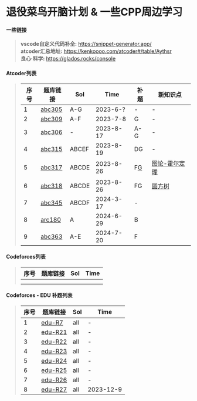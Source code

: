 # 退役菜鸟开脑计划 & 一些CPP周边学习

#### 一些链接
> **vscode自定义代码补全:**  https://snippet-generator.app/ \
> **atcoder汇总地址:** https://kenkoooo.com/atcoder#/table/Aythsr \
> **良心·科学:** https://glados.rocks/console 

#### Atcoder列表
> | 序号 | 题库链接 | Sol | Time | 补题 | 新知识点 |
> | ---- | ---- | ---- | ---- | ---- | ---- | 
> | 1 | [abc305](https://atcoder.jp/contests/abc305) | A-G | 2023-6-? | - | - |
> | 2 | [abc309](https://atcoder.jp/contests/abc309) | A-F | 2023-7-8 | G | - |
> | 3 | [abc306](https://atcoder.jp/contests/abc306) | - | 2023-8-17 | A-G | - |
> | 4 | [abc315](https://atcoder.jp/contests/abc315) | ABCEF | 2023-8-19 | DG | - |
> | 5 | [abc317](https://atcoder.jp/contests/abc317) | ABCDE | 2023-8-26 | F[G](https://zhuanlan.zhihu.com/p/652756335) | [图论-霍尔定理](https://www.zhihu.com/tardis/zm/art/460373184) |
> | 6 | [abc318](https://atcoder.jp/contests/abc318) | ABCDE | 2023-8-26 | FG | [圆方树](https://oi-wiki.org/graph/block-forest) |
> | 7 | [abc345](https://atcoder.jp/contests/abc345) | ABCDF | 2024-3-17 | - |  |
> | 8 | [arc180](https://atcoder.jp/contests/arc180/) | A | 2024-6-29 | B |  |
> | 9 | [abc363](https://atcoder.jp/contests/abc363/) | A-E | 2024-7-20 | F |  |

#### Codeforces列表
> | 序号 | 题库链接 | Sol | Time |
> | ---- | ---- | ---- | ---- | 
> |  |  |  |  |  
> |  |  |  |  |
> 
> 

#### Codeforces - EDU 补题列表
> | 序号 | 题库链接 | Sol | Time |
> | ---- | ---- | ---- | ---- | 
> | 1 | [edu-R7](https://codeforces.com/contest/622) | all | - |  
> | 2 | [edu-R21](https://codeforces.com/contest/808) | all | - |  
> | 3 | [edu-R22](https://codeforces.com/contest/813) | all | - |  
> | 4 | [edu-R23](https://codeforces.com/contest/817) | all | - |  
> | 5 | [edu-R24](https://codeforces.com/contest/818) | all | - |  
> | 6 | [edu-R25](https://codeforces.com/contest/825) | all | - |  
> | 7 | [edu-R26](https://codeforces.com/contest/837) | all | - |  
> | 8 | [edu-R27](https://codeforces.com/contest/845) | all | 2023-12-9 |  
> 